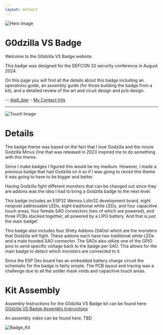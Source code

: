 ```yaml
---
layout: default
---
```


![Hero Image](Hero.gif)

# G0dzilla VS Badge

Welcome to the G0dzilla VS Badge website.

This badge was designed for the DEFCON 32 security conference in August 2024.

On this page you will find all the details about this badge including an operations guide, an assembly guide (for those building the badge from a kit), and a detailed review of the art and cicuit design and pcb design.

-- [@alt_bier](https://twitter.com/alt_bier)  - [My Contact Info](https://gowen.net/about)

---

![Touch Image](HeroTouch.gif)

# Details

The badge theme was based on the fact that I love Godzilla and the movie Godzilla Minus One that was released in 2023 inspired me to do something with this theme.

Since I make badges I figured this would be my medium.  However, I made a previous badge that had Godzilla on it so if I was going to revisit this theme it was going to have to be bigger and better.

Having Godzilla fight different monsters that can be changed out since they are addons was the idea I had to bring a Godzilla badge to the next level.

This badge includes an ESP32 Wemos Lolin32 development board, eight neopixel addressable LEDs, eight traditional white LEDs, and four capacitive touch areas, four female SAO connectors (two of which are powered), and three PCBs stacked together, all powered by a LIPO battery.  And that is just the main badge!

This badge also includes four Shitty Addons (SAOs) which are the monsters that Godzilla will fight.  These addons each have two traditional white LEDs and a male hooded SAO connector.  The SAOs also utilize one of the GPIO pins to send specific voltage back to the badge per SAO.  This allows for the main badge to detect which monsters are connected to it. 

Since the ESP Dev board has an embedded battery charge circuit the schematic for the badge is fairly simple.
The PCB layout and tracing was a challenge due to all the solder mask voids and capacitive touch areas.

# Kit Assembly

Assembly Instructions for the G0dzilla VS Badge kit can be found here: [G0dzilla VS Badge Assembly Instructions](assembly.md)

An assembly video can be found here:
TBD

![Badge_Kit](AssemblyPicture31sm.jpg)
